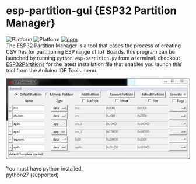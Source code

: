 # esp-partition-gui {ESP32 Partition Manager}  
![Platform](https://img.shields.io/badge/platform-Windows-blue.svg) ![Platform](https://img.shields.io/badge/platform-Linux-blue.svg) [![npm](https://img.shields.io/npm/l/express.svg)](https://opensource.org/licenses/MIT)  
The ESP32 Partition Manager is a tool that eases the process of creating CSV fies for partitioning ESP range of IoT Boards. this program can be launched by running `python esp-partition.py` from a terminal.
checkout [ESP32Partitions](https://github.com/francis94c/ESP32Partitions) for the latest installation file that enables you launch this tool from the Arduino IDE Tools menu.  

![ESP32 Partition Manager](images/esp-partition-close-up.png)  

You must have python installed.  
python27 (supported)
